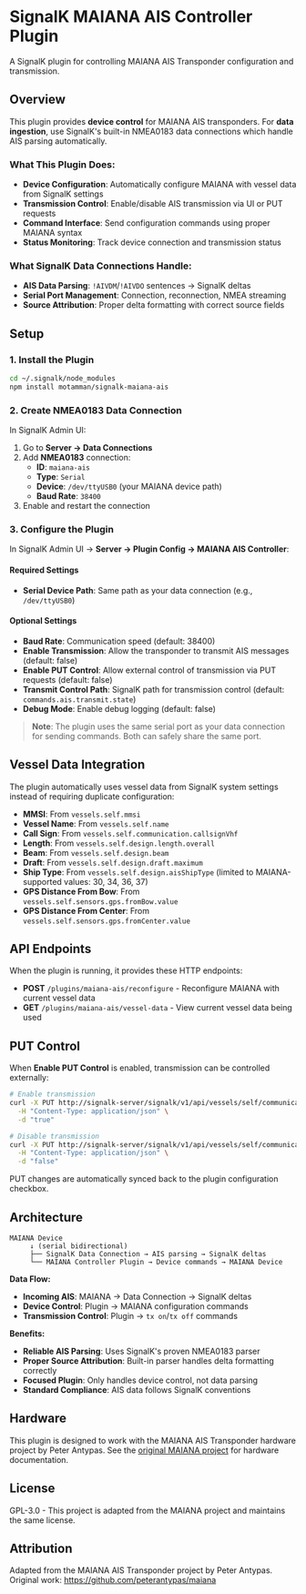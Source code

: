 # SignalK MAIANA AIS Controller Plugin

A SignalK plugin for controlling MAIANA AIS Transponder configuration and transmission.

## Overview

This plugin provides **device control** for MAIANA AIS transponders. For **data ingestion**, use SignalK's built-in NMEA0183 data connections which handle AIS parsing automatically.

### What This Plugin Does:
- **Device Configuration**: Automatically configure MAIANA with vessel data from SignalK settings
- **Transmission Control**: Enable/disable AIS transmission via UI or PUT requests  
- **Command Interface**: Send configuration commands using proper MAIANA syntax
- **Status Monitoring**: Track device connection and transmission status

### What SignalK Data Connections Handle:
- **AIS Data Parsing**: `!AIVDM`/`!AIVDO` sentences → SignalK deltas
- **Serial Port Management**: Connection, reconnection, NMEA streaming
- **Source Attribution**: Proper delta formatting with correct source fields

## Setup

### 1. Install the Plugin

```bash
cd ~/.signalk/node_modules
npm install motamman/signalk-maiana-ais
```

### 2. Create NMEA0183 Data Connection

In SignalK Admin UI:
1. Go to **Server → Data Connections**
2. Add **NMEA0183** connection:
   - **ID**: `maiana-ais`
   - **Type**: `Serial`
   - **Device**: `/dev/ttyUSB0` (your MAIANA device path)
   - **Baud Rate**: `38400`
3. Enable and restart the connection

### 3. Configure the Plugin

In SignalK Admin UI → **Server → Plugin Config → MAIANA AIS Controller**:

#### Required Settings
- **Serial Device Path**: Same path as your data connection (e.g., `/dev/ttyUSB0`)

#### Optional Settings  
- **Baud Rate**: Communication speed (default: 38400)
- **Enable Transmission**: Allow the transponder to transmit AIS messages (default: false)
- **Enable PUT Control**: Allow external control of transmission via PUT requests (default: false)
- **Transmit Control Path**: SignalK path for transmission control (default: `commands.ais.transmit.state`)
- **Debug Mode**: Enable debug logging (default: false)

> **Note**: The plugin uses the same serial port as your data connection for sending commands. Both can safely share the same port.

## Vessel Data Integration

The plugin automatically uses vessel data from SignalK system settings instead of requiring duplicate configuration:

- **MMSI**: From `vessels.self.mmsi`
- **Vessel Name**: From `vessels.self.name`
- **Call Sign**: From `vessels.self.communication.callsignVhf`
- **Length**: From `vessels.self.design.length.overall`
- **Beam**: From `vessels.self.design.beam`
- **Draft**: From `vessels.self.design.draft.maximum`
- **Ship Type**: From `vessels.self.design.aisShipType` (limited to MAIANA-supported values: 30, 34, 36, 37)
- **GPS Distance From Bow**: From `vessels.self.sensors.gps.fromBow.value`
- **GPS Distance From Center**: From `vessels.self.sensors.gps.fromCenter.value`

## API Endpoints

When the plugin is running, it provides these HTTP endpoints:

- **POST** `/plugins/maiana-ais/reconfigure` - Reconfigure MAIANA with current vessel data
- **GET** `/plugins/maiana-ais/vessel-data` - View current vessel data being used

## PUT Control

When **Enable PUT Control** is enabled, transmission can be controlled externally:

```bash
# Enable transmission
curl -X PUT http://signalk-server/signalk/v1/api/vessels/self/communication/ais/transmit/state \
  -H "Content-Type: application/json" \
  -d "true"

# Disable transmission
curl -X PUT http://signalk-server/signalk/v1/api/vessels/self/communication/ais/transmit/state \
  -H "Content-Type: application/json" \
  -d "false"
```

PUT changes are automatically synced back to the plugin configuration checkbox.

## Architecture

```
MAIANA Device
     ↓ (serial bidirectional)
     ├── SignalK Data Connection → AIS parsing → SignalK deltas  
     └── MAIANA Controller Plugin → Device commands → MAIANA Device
```

**Data Flow:**
- **Incoming AIS**: MAIANA → Data Connection → SignalK deltas
- **Device Control**: Plugin → MAIANA configuration commands
- **Transmission Control**: Plugin → `tx on`/`tx off` commands

**Benefits:**
- **Reliable AIS Parsing**: Uses SignalK's proven NMEA0183 parser
- **Proper Source Attribution**: Built-in parser handles delta formatting correctly  
- **Focused Plugin**: Only handles device control, not data parsing
- **Standard Compliance**: AIS data follows SignalK conventions

## Hardware

This plugin is designed to work with the MAIANA AIS Transponder hardware project by Peter Antypas. See the [original MAIANA project](https://github.com/peterantypas/maiana) for hardware documentation.

## License

GPL-3.0 - This project is adapted from the MAIANA project and maintains the same license.

## Attribution

Adapted from the MAIANA AIS Transponder project by Peter Antypas.
Original work: https://github.com/peterantypas/maiana